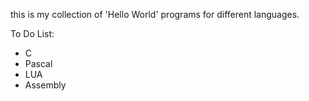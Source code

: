 
this is my collection of 'Hello World' programs for different languages.

To Do List:
- C
- Pascal
- LUA
- Assembly

